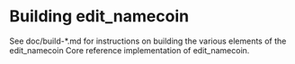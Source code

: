 Building edit_namecoin
================

See doc/build-*.md for instructions on building the various
elements of the edit_namecoin Core reference implementation of edit_namecoin.

